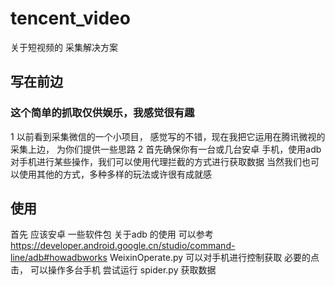 # tencent_video
关于短视频的 采集解决方案

## 写在前边
###  这个简单的抓取仅供娱乐，我感觉很有趣
1 以前看到采集微信的一个小项目， 感觉写的不错，现在我把它运用在腾讯微视的采集上边， 为你们提供一些思路
2 首先确保你有一台或几台安卓 手机，使用adb 对手机进行某些操作，我们可以使用代理拦截的方式进行获取数据
  当然我们也可以使用其他的方式，多种多样的玩法或许很有成就感
## 使用
首先 应该安卓 一些软件包 
关于adb 的使用 可以参考 https://developer.android.google.cn/studio/command-line/adb#howadbworks
WeixinOperate.py 可以对手机进行控制获取 必要的点击， 可以操作多台手机
尝试运行 spider.py 获取数据


